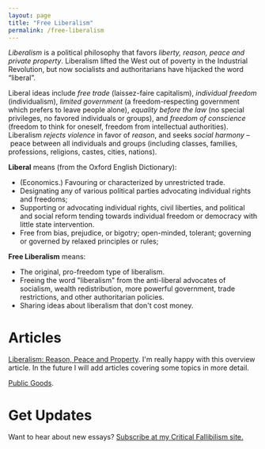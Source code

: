 ```yaml
---
layout: page
title: "Free Liberalism"
permalink: /free-liberalism
---
```


*Liberalism* is a political philosophy that favors *liberty, reason, peace and private property*. Liberalism lifted the West out of poverty in the Industrial Revolution, but now socialists and authoritarians have hijacked the word “liberal”.

Liberal ideas include *free trade* (laissez-faire capitalism), *individual freedom* (individualism), *limited government* (a freedom-respecting government which prefers to leave people alone), *equality before the law* (no special privileges, no favored individuals or groups), and *freedom of conscience* (freedom to think for oneself, freedom from intellectual authorities). Liberalism *rejects violence* in favor of *reason*, and seeks *social harmony* – peace between all individuals and groups (including classes, families, professions, religions, castes, cities, nations).

**Liberal** means (from the Oxford English Dictionary):

- (Economics.) Favouring or characterized by unrestricted trade.
- Designating any of various political parties advocating individual rights and freedoms;
- Supporting or advocating individual rights, civil liberties, and political and social reform tending towards individual freedom or democracy with little state intervention.
- Free from bias, prejudice, or bigotry; open-minded, tolerant; governing or governed by relaxed principles or rules;

**Free Liberalism** means:

- The original, pro-freedom type of liberalism.
- Freeing the word "liberalism" from the anti-liberal advocates of socialism, wealth redistribution, more powerful government, trade restrictions, and other authoritarian policies.
- Sharing ideas about liberalism that don't cost money.

# Articles

[Liberalism: Reason, Peace and Property](/liberalism). I'm really happy with this overview article. In the future I will add articles covering some topics in more detail.

[Public Goods](/public-goods).


# Get Updates

<p>Want to hear about new essays? <a href="https://criticalfallibilism.com/#/portal/signup">Subscribe at my Critical Fallibilism site.</a></p>